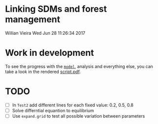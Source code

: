 Linking SDMs and forest management
================
Willian Vieira
Wed Jun 28 11:26:34 2017

Work in development
===================
To see the progress with the [`model`](https://github.com/willvieira/PhD/blob/master/chapter1/vissault_model.R), analysis and everything else, you can take a look in the rendered [script.pdf](https://github.com/willvieira/PhD/blob/master/chapter1/script.pdf).

TODO
====

-   [ ] In `Test2` add different lines for each fixed value: 0.2, 0.5, 0.8
-   [ ] Solve differntial equantion to equilibrium
-   [ ] Use `expand.grid` to test all possible variation between parameters
